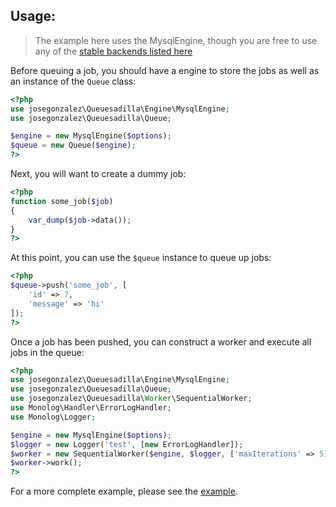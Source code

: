 ## Usage:

> The example here uses the MysqlEngine, though you are free to use any of the [stable backends listed here](/php-queuesadilla/supported-systems)

Before queuing a job, you should have a engine to store the jobs as well as an instance of the `Queue` class:

```php
<?php
use josegonzalez\Queuesadilla\Engine\MysqlEngine;
use josegonzalez\Queuesadilla\Queue;

$engine = new MysqlEngine($options);
$queue = new Queue($engine);
?>
```

Next, you will want to create a dummy job:

```php
<?php
function some_job($job)
{
    var_dump($job->data());
}
?>
```

At this point, you can use the `$queue` instance to queue up jobs:

```php
<?php
$queue->push('some_job', [
    'id' => 7,
    'message' => 'hi'
]);
?>
```

Once a job has been pushed, you can construct a worker and execute all jobs in the queue:

```php
<?php
use josegonzalez\Queuesadilla\Engine\MysqlEngine;
use josegonzalez\Queuesadilla\Queue;
use josegonzalez\Queuesadilla\Worker\SequentialWorker;
use Monolog\Handler\ErrorLogHandler;
use Monolog\Logger;

$engine = new MysqlEngine($options);
$logger = new Logger('test', [new ErrorLogHandler]);
$worker = new SequentialWorker($engine, $logger, ['maxIterations' => 5]);
$worker->work();
?>
```

For a more complete example, please see the [example](https://github.com/josegonzalez/php-queuesadilla/blob/master/example.php).

